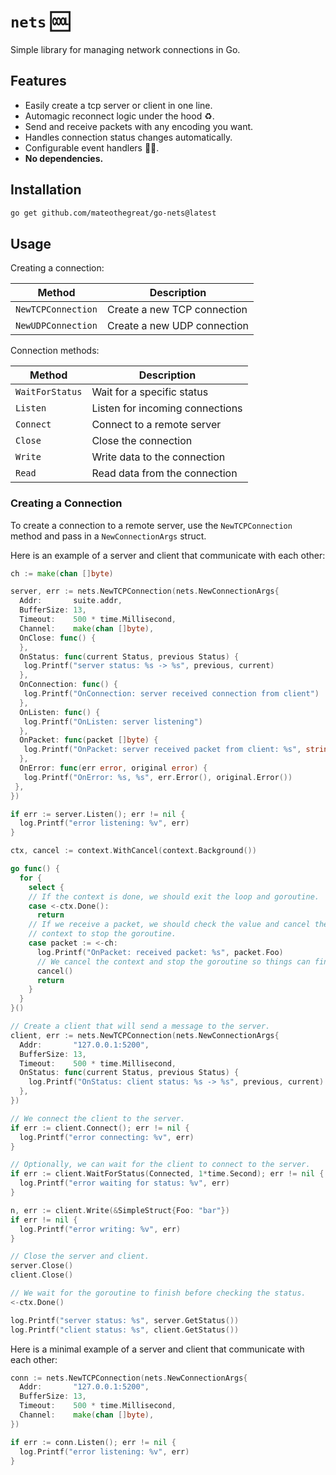 # `nets` 🆒

Simple library for managing network connections in Go.

## Features

- Easily create a tcp server or client in one line.
- Automagic reconnect logic under the hood ♻️.
- Send and receive packets with any encoding you want.
- Handles connection status changes automatically.
- Configurable event handlers 🦸‍♂️.
- **No dependencies.**

## Installation

```bash
go get github.com/mateothegreat/go-nets@latest
```

## Usage

Creating a connection:

| Method             | Description                 |
| ------------------ | --------------------------- |
| `NewTCPConnection` | Create a new TCP connection |
| `NewUDPConnection` | Create a new UDP connection |

Connection methods:

| Method          | Description                     |
| --------------- | ------------------------------- |
| `WaitForStatus` | Wait for a specific status      |
| `Listen`        | Listen for incoming connections |
| `Connect`       | Connect to a remote server      |
| `Close`         | Close the connection            |
| `Write`         | Write data to the connection    |
| `Read`          | Read data from the connection   |

### Creating a Connection

To create a connection to a remote server, use the `NewTCPConnection` method and pass in a `NewConnectionArgs` struct.

Here is an example of a server and client that communicate with each other:

```go
ch := make(chan []byte)

server, err := nets.NewTCPConnection(nets.NewConnectionArgs{
  Addr:       suite.addr,
  BufferSize: 13,
  Timeout:    500 * time.Millisecond,
  Channel:    make(chan []byte),
  OnClose: func() {
  },
  OnStatus: func(current Status, previous Status) {
   log.Printf("server status: %s -> %s", previous, current)
  },
  OnConnection: func() {
   log.Printf("OnConnection: server received connection from client")
  },
  OnListen: func() {
   log.Printf("OnListen: server listening")
  },
  OnPacket: func(packet []byte) {
   log.Printf("OnPacket: server received packet from client: %s", string(packet))
  },
  OnError: func(err error, original error) {
   log.Printf("OnError: %s, %s", err.Error(), original.Error())
 },
})

if err := server.Listen(); err != nil {
  log.Printf("error listening: %v", err)
}

ctx, cancel := context.WithCancel(context.Background())

go func() {
  for {
    select {
    // If the context is done, we should exit the loop and goroutine.
    case <-ctx.Done():
      return
    // If we receive a packet, we should check the value and cancel the
    // context to stop the goroutine.
    case packet := <-ch:
      log.Printf("OnPacket: received packet: %s", packet.Foo)
      // We cancel the context and stop the goroutine so things can finish outside of the goroutine.
      cancel()
      return
    }
  }
}()

// Create a client that will send a message to the server.
client, err := nets.NewTCPConnection(nets.NewConnectionArgs{
  Addr:       "127.0.0.1:5200",
  BufferSize: 13,
  Timeout:    500 * time.Millisecond,
  OnStatus: func(current Status, previous Status) {
    log.Printf("OnStatus: client status: %s -> %s", previous, current)
  },
})

// We connect the client to the server.
if err := client.Connect(); err != nil {
  log.Printf("error connecting: %v", err)
}

// Optionally, we can wait for the client to connect to the server.
if err := client.WaitForStatus(Connected, 1*time.Second); err != nil {
  log.Printf("error waiting for status: %v", err)
}

n, err := client.Write(&SimpleStruct{Foo: "bar"})
if err != nil {
  log.Printf("error writing: %v", err)
}

// Close the server and client.
server.Close()
client.Close()

// We wait for the goroutine to finish before checking the status.
<-ctx.Done()

log.Printf("server status: %s", server.GetStatus())
log.Printf("client status: %s", client.GetStatus())
```

Here is a minimal example of a server and client that communicate with each other:

```go
conn := nets.NewTCPConnection(nets.NewConnectionArgs{
  Addr:       "127.0.0.1:5200",
  BufferSize: 13,
  Timeout:    500 * time.Millisecond,
  Channel:    make(chan []byte),
})

if err := conn.Listen(); err != nil {
  log.Printf("error listening: %v", err)
}
```
